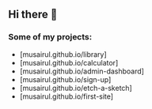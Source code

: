 ## Hi there 👋

### Some of my projects:
- [musairul.github.io/library]
- [musairul.github.io/calculator]
- [musairul.github.io/admin-dashboard]
- [musairul.github.io/sign-up]
- [musairul.github.io/etch-a-sketch]
- [musairul.github.io/first-site]

<!--
**musairul/musairul** is a ✨ _special_ ✨ repository because its `README.md` (this file) appears on your GitHub profile.

Here are some ideas to get you started:

- 🔭 I’m currently working on ...
- 🌱 I’m currently learning ...
- 👯 I’m looking to collaborate on ...
- 🤔 I’m looking for help with ...
- 💬 Ask me about ...
- 📫 How to reach me: ...
- 😄 Pronouns: ...
- ⚡ Fun fact: ...
-->
